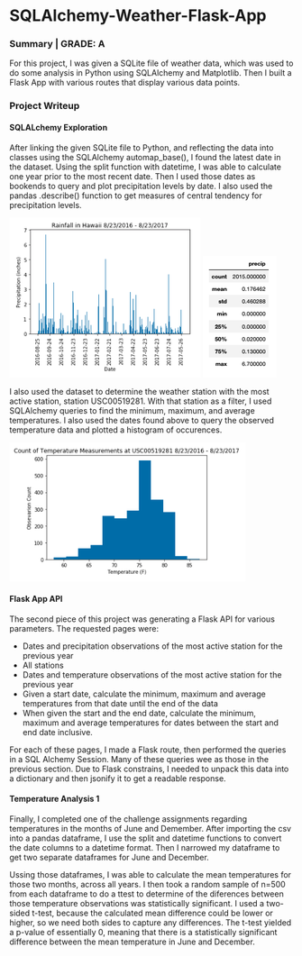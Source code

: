 # SQLAlchemy-Weather-Flask-App

### Summary | GRADE: A
For this project, I was given a SQLite file of weather data, which was used to do some analysis in Python using SQLAlchemy and Matplotlib. Then I built a Flask App with various routes that display various data points.

### Project Writeup

#### SQLALchemy Exploration

After linking the given SQLite file to Python, and reflecting the data into classes using the SQLAlchemy automap_base(), I found the latest date in the dataset. Using the split function with datetime, I was able to calculate one year prior to the most recent date. Then I used those dates as bookends to query and plot precipitation levels by date. I also used the pandas .describe() function to get measures of central tendency for precipitation levels. 

![Precip](images/Precip.png)          ![Summary](images/Summary.png)

I also used the dataset to determine the weather station with the most active station, station USC00519281. With that station as a filter, I used SQLAlchemy queries to find the minimum, maximum, and average temperatures. I also used the dates found above to query the observed temperature data and plotted a histogram of occurences. 

![USC00519281](images/USC00519281.png)

#### Flask App API

The second piece of this project was generating a Flask API for various parameters. The requested pages were:
* Dates and precipitation observations of the most active station for the previous year
* All stations
* Dates and temperature observations of the most active station for the previous year
* Given a start date, calculate the minimum, maximum and average temperatures from that date until the end of the data
* When given the start and the end date, calculate the minimum, maximum and average temperatures for dates between the start and end date inclusive.

For each of these pages, I made a Flask route, then performed the queries in a SQL Alchemy Session. Many of these queries wee as those in the previous section. Due to Flask constrains, I needed to unpack this data into a dictionary and then jsonify it to get a readable response. 

#### Temperature Analysis 1

Finally, I completed one of the challenge assignments regarding temperatures in the months of June and Demember. After importing the csv into a pandas dataframe, I use the split and datetime functions to convert the date columns to a datetime format. Then I narrowed my dataframe to get two separate dataframes for June and December. 

Ussing those dataframes, I was able to calculate the mean temperatures for those two months, across all years. I then took a random sample of n=500 from each dataframe to do a ttest to determine of the diferences between those temperature observations was statistically significant. 
I used a two-sided t-test, because the calculated mean difference could be lower or higher, so we need both sides to capture any differences. The t-test yielded a p-value of essentially 0, meaning that there is a statistically significant difference between the mean temperature in June and December.
